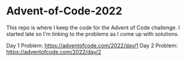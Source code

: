 # Advent-of-Code-2022

This repo is where I keep the code for the Advent of Code challenge. I started late so I'm linking to the problems as I come up with solutions.

Day 1 Problem: https://adventofcode.com/2022/day/1
Day 2 Problem: https://adventofcode.com/2022/day/2